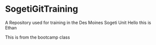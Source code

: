 SogetiGitTraining
=================

A Repository used for training in the Des Moines Sogeti Unit Hello this is Ethan


This is from the bootcamp class